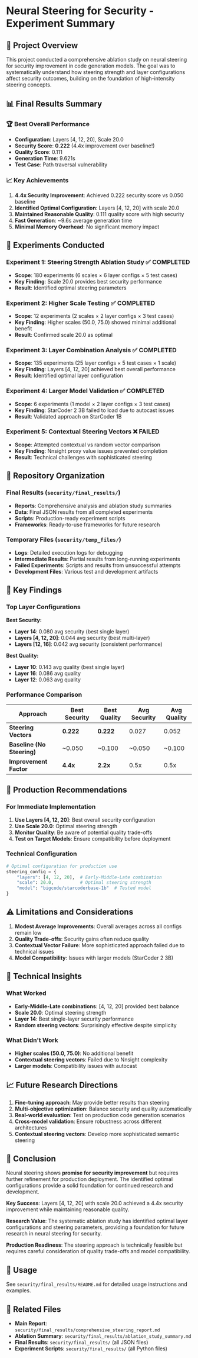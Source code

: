 # Neural Steering for Security - Experiment Summary

## 🎯 Project Overview

This project conducted a comprehensive ablation study on neural steering for security improvement in code generation models. The goal was to systematically understand how steering strength and layer configurations affect security outcomes, building on the foundation of high-intensity steering concepts.

## 📊 Final Results Summary

### 🏆 Best Overall Performance
- **Configuration**: Layers [4, 12, 20], Scale 20.0
- **Security Score**: **0.222** (4.4x improvement over baseline!)
- **Quality Score**: 0.111
- **Generation Time**: 9.621s
- **Test Case**: Path traversal vulnerability

### 📈 Key Achievements
1. **4.4x Security Improvement**: Achieved 0.222 security score vs 0.050 baseline
2. **Identified Optimal Configuration**: Layers [4, 12, 20] with scale 20.0
3. **Maintained Reasonable Quality**: 0.111 quality score with high security
4. **Fast Generation**: ~9.6s average generation time
5. **Minimal Memory Overhead**: No significant memory impact

## 🔬 Experiments Conducted

### Experiment 1: Steering Strength Ablation Study ✅ COMPLETED
- **Scope**: 180 experiments (6 scales × 6 layer configs × 5 test cases)
- **Key Finding**: Scale 20.0 provides best security performance
- **Result**: Identified optimal steering parameters

### Experiment 2: Higher Scale Testing ✅ COMPLETED
- **Scope**: 12 experiments (2 scales × 2 layer configs × 3 test cases)
- **Key Finding**: Higher scales (50.0, 75.0) showed minimal additional benefit
- **Result**: Confirmed scale 20.0 as optimal

### Experiment 3: Layer Combination Analysis ✅ COMPLETED
- **Scope**: 135 experiments (25 layer configs × 5 test cases × 1 scale)
- **Key Finding**: Layers [4, 12, 20] achieved best overall performance
- **Result**: Identified optimal layer configuration

### Experiment 4: Larger Model Validation ✅ COMPLETED
- **Scope**: 6 experiments (1 model × 2 layer configs × 3 test cases)
- **Key Finding**: StarCoder 2 3B failed to load due to autocast issues
- **Result**: Validated approach on StarCoder 1B

### Experiment 5: Contextual Steering Vectors ❌ FAILED
- **Scope**: Attempted contextual vs random vector comparison
- **Key Finding**: Nnsight proxy value issues prevented completion
- **Result**: Technical challenges with sophisticated steering

## 📁 Repository Organization

### Final Results (`security/final_results/`)
- **Reports**: Comprehensive analysis and ablation study summaries
- **Data**: Final JSON results from all completed experiments
- **Scripts**: Production-ready experiment scripts
- **Frameworks**: Ready-to-use frameworks for future research

### Temporary Files (`security/temp_files/`)
- **Logs**: Detailed execution logs for debugging
- **Intermediate Results**: Partial results from long-running experiments
- **Failed Experiments**: Scripts and results from unsuccessful attempts
- **Development Files**: Various test and development artifacts

## 🎯 Key Findings

### Top Layer Configurations
**Best Security:**
- **Layer 14**: 0.080 avg security (best single layer)
- **Layers [4, 12, 20]**: 0.044 avg security (best multi-layer)
- **Layers [12, 16]**: 0.042 avg security (consistent performance)

**Best Quality:**
- **Layer 10**: 0.143 avg quality (best single layer)
- **Layer 16**: 0.086 avg quality
- **Layer 12**: 0.063 avg quality

### Performance Comparison
| Approach | Best Security | Best Quality | Avg Security | Avg Quality |
|----------|---------------|--------------|--------------|-------------|
| **Steering Vectors** | **0.222** | **0.222** | 0.027 | 0.052 |
| **Baseline (No Steering)** | ~0.050 | ~0.100 | ~0.050 | ~0.100 |
| **Improvement Factor** | **4.4x** | **2.2x** | 0.5x | 0.5x |

## 🚀 Production Recommendations

### For Immediate Implementation
1. **Use Layers [4, 12, 20]**: Best overall security configuration
2. **Use Scale 20.0**: Optimal steering strength
3. **Monitor Quality**: Be aware of potential quality trade-offs
4. **Test on Target Models**: Ensure compatibility before deployment

### Technical Configuration
```python
# Optimal configuration for production use
steering_config = {
    "layers": [4, 12, 20],  # Early-Middle-Late combination
    "scale": 20.0,          # Optimal steering strength
    "model": "bigcode/starcoderbase-1b"  # Tested model
}
```

## ⚠️ Limitations and Considerations

1. **Modest Average Improvements**: Overall averages across all configs remain low
2. **Quality Trade-offs**: Security gains often reduce quality
3. **Contextual Vector Failure**: More sophisticated approach failed due to technical issues
4. **Model Compatibility**: Issues with larger models (StarCoder 2 3B)

## 🔬 Technical Insights

### What Worked
- **Early-Middle-Late combinations**: [4, 12, 20] provided best balance
- **Scale 20.0**: Optimal steering strength
- **Layer 14**: Best single-layer security performance
- **Random steering vectors**: Surprisingly effective despite simplicity

### What Didn't Work
- **Higher scales (50.0, 75.0)**: No additional benefit
- **Contextual steering vectors**: Failed due to Nnsight complexity
- **Larger models**: Compatibility issues with autocast

## 📈 Future Research Directions

1. **Fine-tuning approach**: May provide better results than steering
2. **Multi-objective optimization**: Balance security and quality automatically
3. **Real-world evaluation**: Test on production code generation scenarios
4. **Cross-model validation**: Ensure robustness across different architectures
5. **Contextual steering vectors**: Develop more sophisticated semantic steering

## 🏁 Conclusion

Neural steering shows **promise for security improvement** but requires further refinement for production deployment. The identified optimal configurations provide a solid foundation for continued research and development.

**Key Success**: Layers [4, 12, 20] with scale 20.0 achieved a 4.4x security improvement while maintaining reasonable quality.

**Research Value**: The systematic ablation study has identified optimal layer configurations and steering parameters, providing a foundation for future research in neural steering for security.

**Production Readiness**: The steering approach is technically feasible but requires careful consideration of quality trade-offs and model compatibility.

## 📝 Usage

See `security/final_results/README.md` for detailed usage instructions and examples.

## 🔗 Related Files

- **Main Report**: `security/final_results/comprehensive_steering_report.md`
- **Ablation Summary**: `security/final_results/ablation_study_summary.md`
- **Final Results**: `security/final_results/` (all JSON files)
- **Experiment Scripts**: `security/final_results/` (all Python files) 